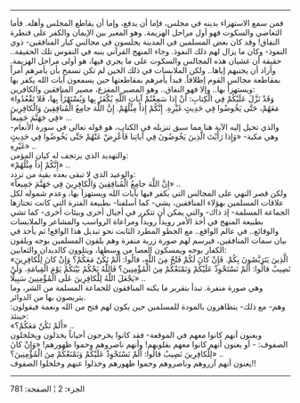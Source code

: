 ------------------------------------------------------------------------

فمن سمع الاستهزاء بدينه في مجلس، فإما أن يدفع، وإما أن يقاطع المجلس
وأهله. فأما التغاضي والسكوت فهو أول مراحل الهزيمة. وهو المعبر بين
الإيمان والكفر على قنطرة النفاق! وقد كان بعض المسلمين في المدينة يجلسون
في مجالس كبار المنافقين- ذوي النفوذ- وكان ما يزال لهم ذلك النفوذ. وجاء
المنهج القرآني ينبه في النفوس تلك الحقيقة.. حقيقة أن غشيان هذه المجالس
والسكوت على ما يجري فيها، هو أولى مراحل الهزيمة. وأراد أن يجنبهم إياها..
ولكن الملابسات في ذلك الحين لم تكن تسمح بأن يأمرهم أمراً بمقاطعة مجالس
القوم إطلاقاً. فبدأ يأمرهم بمقاطعتها حين يسمعون آيات الله يكفر بها
ويستهزأ بها.. وإلا فهو النفاق.. وهو المصير المفزع، مصير المنافقين
والكافرين:  
«وَقَدْ نَزَّلَ عَلَيْكُمْ فِي الْكِتابِ: أَنْ إِذا سَمِعْتُمْ آياتِ اللَّهِ يُكْفَرُ بِها وَيُسْتَهْزَأُ بِها،
فَلا تَقْعُدُوا مَعَهُمْ، حَتَّى يَخُوضُوا فِي حَدِيثٍ غَيْرِهِ. إِنَّكُمْ إِذاً مِثْلُهُمْ. إِنَّ اللَّهَ جامِعُ
الْمُنافِقِينَ وَالْكافِرِينَ فِي جَهَنَّمَ جَمِيعاً» ...  
والذي تحيل إليه الآية هنا مما سبق تنزيله في الكتاب، هو قوله تعالى في
سورة الأنعام- وهي مكية- «وَإِذا رَأَيْتَ الَّذِينَ يَخُوضُونَ فِي آياتِنا فَأَعْرِضْ عَنْهُمْ حَتَّى
يَخُوضُوا فِي حَدِيثٍ غَيْرِهِ» ..  
والتهديد الذي يرتجف له كيان المؤمن:  
«إِنَّكُمْ إِذاً مِثْلُهُمْ» ..  
والوعيد الذي لا تبقى بعده بقية من تردد:  
«إِنَّ اللَّهَ جامِعُ الْمُنافِقِينَ وَالْكافِرِينَ فِي جَهَنَّمَ جَمِيعاً» ..  
ولكن قصر النهي على المجالس التي يكفر فيها بآيات الله ويستهزأ بها، وعدم
شموله لكل علاقات المسلمين بهؤلاء المنافقين، يشي- كما أسلفنا- بطبيعة
الفترة التي كانت تجتازها الجماعة المسلمة- إذ ذاك- والتي يمكن أن تتكرر في
أجيال أخرى وبيئات أخرى- كما تشي بطبيعة المنهج في أخذ الأمر رويداً رويداً
ومراعاة الرواسب والمشاعر والملابسات والوقائع.. في عالم الواقع.. مع الخطو
المطرد الثابت نحو تبديل هذا الواقع! ثم يأخذ في بيان سمات المنافقين،
فيرسم لهم صورة زرية منفرة وهم يلقون المسلمين بوجه ويلقون الكفار بوجه
ويمسكون العصا من وسطها، ويتلوون كالديدان والثعابين:  
«الَّذِينَ يَتَرَبَّصُونَ بِكُمْ. فَإِنْ كانَ لَكُمْ فَتْحٌ مِنَ اللَّهِ، قالُوا: أَلَمْ نَكُنْ مَعَكُمْ؟ وَإِنْ
كانَ لِلْكافِرِينَ نَصِيبٌ قالُوا: أَلَمْ نَسْتَحْوِذْ عَلَيْكُمْ وَنَمْنَعْكُمْ مِنَ الْمُؤْمِنِينَ؟ فَاللَّهُ
يَحْكُمُ بَيْنَكُمْ يَوْمَ الْقِيامَةِ. وَلَنْ يَجْعَلَ اللَّهُ لِلْكافِرِينَ عَلَى الْمُؤْمِنِينَ سَبِيلًا» ..  
وهي صورة منفرة. تبدأ بتقرير ما يكنه المنافقون للجماعة المسلمة من الشر،
وما يتربصون بها من الدوائر.  
وهم- مع ذلك- يتظاهرون بالمودة للمسلمين حين يكون لهم فتح من الله ونعمة
فيقولون: حينئذ:  
«أَلَمْ نَكُنْ مَعَكُمْ؟» ..  
ويعنون أنهم كانوا معهم في الموقعة- فقد كانوا يخرجون أحياناً يخذلون
ويخلخلون الصفوف: - أو يعنون أنهم كانوا معهم بقلوبهم! وأنهم ناصروهم وحموا
ظهورهم! «وَإِنْ كانَ لِلْكافِرِينَ نَصِيبٌ قالُوا: أَلَمْ نَسْتَحْوِذْ عَلَيْكُمْ وَنَمْنَعْكُمْ مِنَ
الْمُؤْمِنِينَ؟» ..  
يعنون أنهم آزروهم وناصروهم وحموا ظهورهم وخذلوا عنهم وخلخلوا الصفوف!!

------------------------------------------------------------------------

الجزء: 2 ¦ الصفحة: 781
